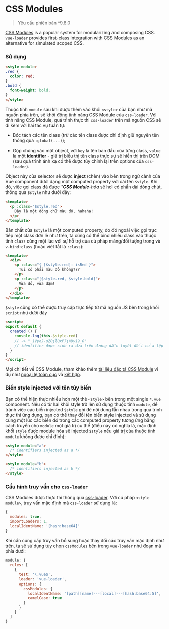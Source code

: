 # CSS Modules

> Yêu cầu phiên bản ^9.8.0

[CSS Modules](https://github.com/css-modules/css-modules) is a popular system for modularizing and composing CSS. `vue-loader` provides first-class integration with CSS Modules as an alternative for simulated scoped CSS.

### Sử dụng

``` html
<style module>
.red {
  color: red;
}
.bold {
  font-weight: bold;
}
</style>
```

Thuộc tính `module` sau khi được thêm vào khối `<style>` của bạn như mã nguồn phía trên, sẽ khởi động tính năng CSS Module của `css-loader`. Với tính năng CSS Module, quá trình thực thi `css-loader` trên mã nguồn CSS sẽ đi kèm với hai tác vụ tuần tự:

- Bóc tách các tên class (trừ các tên class được chỉ định giữ nguyên tên thông qua `:global(...)`);

- Gộp chúng vào một object, với `key` là tên ban đầu của từng class, `value` là một **identifier** - giá trị biểu thị tên class thực sự sẽ hiển thị trên DOM (sau quá trình ánh xạ có thể được tùy chỉnh lại trên options của `css-loader`). 

Object này của selector sẽ được **inject** (chèn) vào bên trong ngữ cảnh của Vue component dưới dạng một computed property với cái tên `$style`. Khi đó, việc gọi class đã được *"**CSS Module**-hóa* sẽ hơi có phần dài dòng chút, thông qua `$style` như dưới đây:

``` html
<template>
  <p :class="$style.red">
    Đây là một dòng chữ màu đỏ, hahaha!
  </p>
</template>
```

Bản chất của `$style` là một computed property, do đó ngoài việc gọi trực tiếp một class đơn lẻ như trên, ta cũng có thể bind nhiều class vào thuộc tính `class` cùng một lúc với sự hỗ trợ của cú pháp mảng/đối tượng trong và `v-bind:class` (hoặc viết tắt là `:class`):

``` html
<template>
  <div>
    <p :class="{ [$style.red]: isRed }">
      Tui có phải màu đỏ không???
    </p>
    <p :class="[$style.red, $style.bold]">
      Vừa đỏ, vừa đậm!
    </p>
  </div>
</template>
```

`$style` cũng có thể được truy cập trực tiếp từ mã nguồn JS bên trong khối `script` như dưới đây

``` html
<script>
export default {
  created () {
    console.log(this.$style.red)
    // -> "_1VyoJ-uZOjlOxP7jWUy19_0"
    // identifier được sinh ra dựa trên đường dẫn tuyệt đối của tệp tin mã nguồn và tên gốc của class
  }
}
</script>
```

Mọi chi tiết về CSS Module, tham khảo thêm [tài liệu đặc tả CSS Module](https://github.com/css-modules/css-modules) ví dụ như [ngoại lệ toàn cục](https://github.com/css-modules/css-modules#exceptions) và [kết hợp](https://github.com/css-modules/css-modules#composition).

### Biến style injected với tên tùy biến

Bạn có thể hiện thực nhiều hơn một thẻ `<style>` bên trong một single `*.vue` component. Nếu có từ hai khối style trở lên sử dụng thuộc tính `module`, để tránh việc các biến injected `$style` ghi đè nội dung lẫn nhau trong quá trình thực thi ứng dụng, bạn có thể thay đổi tên biến style injected và sử dụng cùng một lúc các biến đó trong các computed property tương ứng bằng cách truyền cho `module` một giá trị cụ thể (điều này có nghĩa là, mặc định khối `style` được module hóa sẽ injected `$style` nếu giá trị của thuộc tính `module` không được chỉ định):

``` html
<style module="a">
  /* identifiers injected as a */
</style>

<style module="b">
  /* identifiers injected as b */
</style>
```

### Cấu hình truy vấn cho `css-loader`

CSS Modules được thực thi thông qua [css-loader](https://github.com/webpack/css-loader). Với cú pháp `<style module>`, truy vấn mặc định mà `css-loader` sử dụng là:

``` js
{
  modules: true,
  importLoaders: 1,
  localIdentName: '[hash:base64]'
}
```

Khi cần cung cấp truy vấn bổ sung hoặc thay đổi các truy vấn mặc định như trên, ta sẽ sử dụng tùy chọn  `cssModules` bên trong `vue-loader` như đoạn mã phía dưới:

``` js
module: {
  rules: [
    {
      test: '\.vue$',
      loader: 'vue-loader',
      options: {
        cssModules: {
          localIdentName: '[path][name]---[local]---[hash:base64:5]',
          camelCase: true
        }
      }
    }
  ]
}
```

